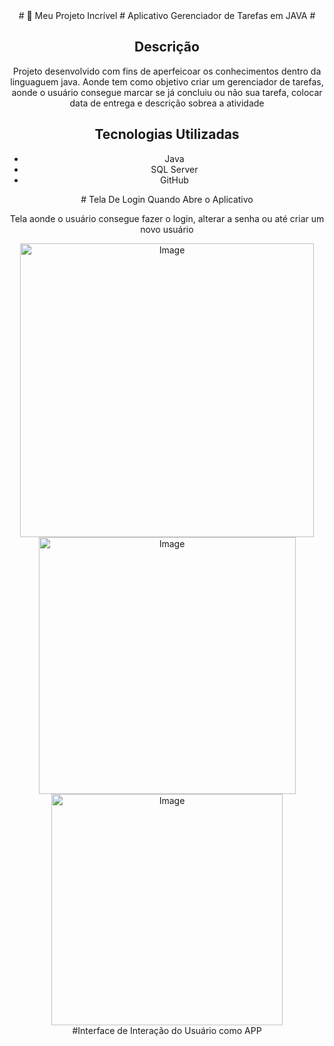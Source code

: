<div align="center">
# 🚀 Meu Projeto Incrível
# Aplicativo Gerenciador de Tarefas em JAVA #

## Descrição 
Projeto desenvolvido com fins de aperfeicoar os conhecimentos dentro da linguaguem java. Aonde tem como objetivo criar um gerenciador de tarefas, aonde o usuário consegue marcar se já concluiu ou não sua tarefa, colocar data de entrega e descrição sobrea a atividade 

## Tecnologias Utilizadas  

- Java 
- SQL Server
- GitHub  


<div align="center">
# Tela De Login Quando Abre o Aplicativo 
</div>

<div align="center">
<p align="center">Tela aonde o usuário consegue fazer o login, alterar  a senha ou até criar um novo usuário</p>
<img width="470" alt="Image" src="https://github.com/user-attachments/assets/46994949-95f5-45be-84ad-eef656d5d000" />
</div>
  
<div align="center">
<img width="411" alt="Image" src="https://github.com/user-attachments/assets/3a39ce5f-f1b4-46f5-b11b-4e242d983700" />
</div>

<div align="center">
<img width="370" alt="Image" src="https://github.com/user-attachments/assets/88be653c-91be-43d9-8137-6e495987f7e4" />
</div>

<div align="center">
#Interface de Interação do Usuário como APP
</div>


